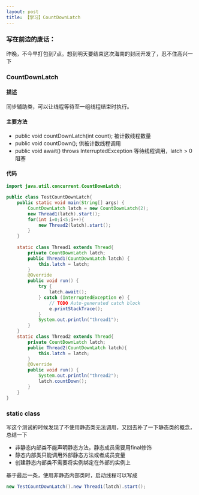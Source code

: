 ```yaml
---
layout: post
title: 【学习】CountDownLatch
---
```



### 写在前边的废话：

昨晚，不今早打包到7点。想到明天要结束这次海南的封闭开发了，忍不住高兴一下

### CountDownLatch

#### 描述

同步辅助类，可以让线程等待至一组线程结束时执行。

#### 主要方法

- public void countDownLatch(int count); 被计数线程数量
- public void countDown(); 供被计数线程调用
- public void await() throws InterruptedException 等待线程调用，latch > 0 阻塞

#### 代码
```java 
import java.util.concurrent.CountDownLatch;

public class TestCountDownLatch{
	public static void main(String[] args) {
		CountDownLatch latch = new CountDownLatch(2);
		new Thread1(latch).start();
		for(int i=0;i<5;i++){
			new Thread2(latch).start();
		}
	}
	
	static class Thread1 extends Thread{
		private CountDownLatch latch;
		public Thread1(CountDownLatch latch) {
			this.latch = latch;
		}
		@Override
		public void run() {
			try {
				latch.await();
			} catch (InterruptedException e) {
				// TODO Auto-generated catch block
				e.printStackTrace();
			}
			System.out.println("thread1");
		}
	}
	static class Thread2 extends Thread{
		private CountDownLatch latch;
		public Thread2(CountDownLatch latch){
			this.latch = latch;
		}
		@Override
		public void run() {
			System.out.println("thread2");
			latch.countDown();
		}
	}
}

```

### static class

写这个测试的时候发现了不使用静态类无法调用，又回去补了一下静态类的概念，总结一下

- 非静态内部类不能声明静态方法，静态成员需要用final修饰 
- 静态内部类只能调用外部静态方法或者成员变量
- 创建静态内部类不需要将实例绑定在外部的实例上

基于最后一条，使用非静态内部类时，启动线程可以写成

```java
new TestCountDownLatch().new Thread1(latch).start();

```

